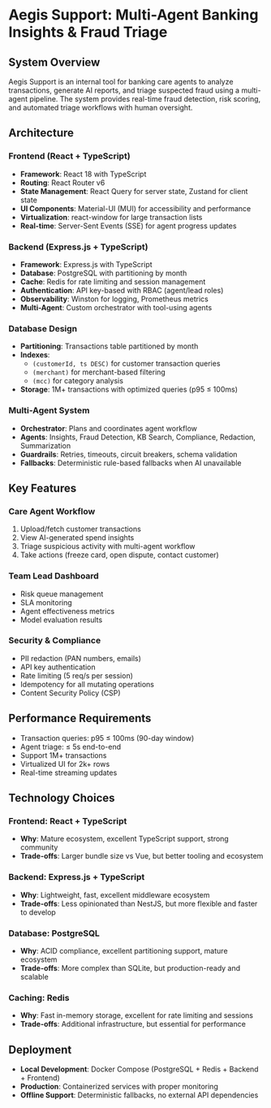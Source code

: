 # Aegis Support: Multi-Agent Banking Insights & Fraud Triage

## System Overview

Aegis Support is an internal tool for banking care agents to analyze transactions, generate AI reports, and triage suspected fraud using a multi-agent pipeline. The system provides real-time fraud detection, risk scoring, and automated triage workflows with human oversight.

## Architecture

### Frontend (React + TypeScript)
- **Framework**: React 18 with TypeScript
- **Routing**: React Router v6
- **State Management**: React Query for server state, Zustand for client state
- **UI Components**: Material-UI (MUI) for accessibility and performance
- **Virtualization**: react-window for large transaction lists
- **Real-time**: Server-Sent Events (SSE) for agent progress updates

### Backend (Express.js + TypeScript)
- **Framework**: Express.js with TypeScript
- **Database**: PostgreSQL with partitioning by month
- **Cache**: Redis for rate limiting and session management
- **Authentication**: API key-based with RBAC (agent/lead roles)
- **Observability**: Winston for logging, Prometheus metrics
- **Multi-Agent**: Custom orchestrator with tool-using agents

### Database Design
- **Partitioning**: Transactions table partitioned by month
- **Indexes**: 
  - `(customerId, ts DESC)` for customer transaction queries
  - `(merchant)` for merchant-based filtering
  - `(mcc)` for category analysis
- **Storage**: 1M+ transactions with optimized queries (p95 ≤ 100ms)

### Multi-Agent System
- **Orchestrator**: Plans and coordinates agent workflow
- **Agents**: Insights, Fraud Detection, KB Search, Compliance, Redaction, Summarization
- **Guardrails**: Retries, timeouts, circuit breakers, schema validation
- **Fallbacks**: Deterministic rule-based fallbacks when AI unavailable

## Key Features

### Care Agent Workflow
1. Upload/fetch customer transactions
2. View AI-generated spend insights
3. Triage suspicious activity with multi-agent workflow
4. Take actions (freeze card, open dispute, contact customer)

### Team Lead Dashboard
- Risk queue management
- SLA monitoring
- Agent effectiveness metrics
- Model evaluation results

### Security & Compliance
- PII redaction (PAN numbers, emails)
- API key authentication
- Rate limiting (5 req/s per session)
- Idempotency for all mutating operations
- Content Security Policy (CSP)

## Performance Requirements
- Transaction queries: p95 ≤ 100ms (90-day window)
- Agent triage: ≤ 5s end-to-end
- Support 1M+ transactions
- Virtualized UI for 2k+ rows
- Real-time streaming updates

## Technology Choices

### Frontend: React + TypeScript
- **Why**: Mature ecosystem, excellent TypeScript support, strong community
- **Trade-offs**: Larger bundle size vs Vue, but better tooling and ecosystem

### Backend: Express.js + TypeScript
- **Why**: Lightweight, fast, excellent middleware ecosystem
- **Trade-offs**: Less opinionated than NestJS, but more flexible and faster to develop

### Database: PostgreSQL
- **Why**: ACID compliance, excellent partitioning support, mature ecosystem
- **Trade-offs**: More complex than SQLite, but production-ready and scalable

### Caching: Redis
- **Why**: Fast in-memory storage, excellent for rate limiting and sessions
- **Trade-offs**: Additional infrastructure, but essential for performance

## Deployment
- **Local Development**: Docker Compose (PostgreSQL + Redis + Backend + Frontend)
- **Production**: Containerized services with proper monitoring
- **Offline Support**: Deterministic fallbacks, no external API dependencies
